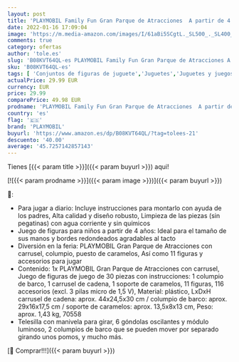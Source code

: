 ```yaml
---
layout: post
title: 'PLAYMOBIL Family Fun Gran Parque de Atracciones  A partir de 4 años  70558 '
date: 2022-01-16 17:09:04
image: 'https://m.media-amazon.com/images/I/61aBi5SCgtL._SL500_._SL400_.jpg'
comments: true
category: ofertas
author: 'tole.es'
slug: 'B08KVT64QL-es PLAYMOBIL Family Fun Gran Parque de Atracciones A partir...'
sku: 'B08KVT64QL-es'
tags: [ 'Conjuntos de figuras de juguete','Juguetes','Juguetes y juegos','Muñecos y figuras','playmobil', ]
actualPrice: 29.99 EUR
currency: EUR
price: 29.99
comparePrice: 49.98 EUR
prodname: 'PLAYMOBIL Family Fun Gran Parque de Atracciones  A partir de 4 años  70558 '
country: 'es'
flag: '🇪🇸'
brand: 'PLAYMOBIL'
buyurl: 'https://www.amazon.es/dp/B08KVT64QL/?tag=tolees-21'
descuento: '40.00'
average: '45.7257142857143'
---
```


Tienes [{{< param title >}}]({{< param buyurl >}}) aqui!

[![{{< param prodname >}}]({{< param image >}})]({{< param buyurl >}})

🔎:

- Para jugar a diario: Incluye instrucciones para montarlo con ayuda de los padres, Alta calidad y diseño robusto, Limpieza de las piezas (sin pegatinas) con agua corriente y sin químicos
- Juego de figuras para niños a partir de 4 años: Ideal para el tamaño de sus manos y bordes redondeados agradables al tacto
- Diversión en la feria: PLAYMOBIL Gran Parque de Atracciones con carrusel, columpio, puesto de caramelos, Así como 11 figuras y accesorios para jugar
- Contenido: 1x PLAYMOBIL Gran Parque de Atracciones con carrusel, Juego de figuras de juego de 30 piezas con instrucciones: 1 columpio de barco, 1 carrusel de cadena, 1 soporte de caramelos, 11 figuras, 116 accesorios (excl. 3 pilas micro de 1,5 V), Material: plástico, LxDxH carrusel de cadena: aprox. 44x24,5x30 cm / columpio de barco: aprox. 29x16x17,5 cm / soporte de caramelos: aprox. 13,5x8x13 cm, Peso: aprox. 1,43 kg, 70558
- Telesilla con manivela para girar, 6 góndolas oscilantes y módulo luminoso, 2 columpios de barco que se pueden mover por separado girando unos pomos, y mucho más.

[🛒 Comprar!!!]({{< param buyurl >}})
